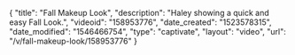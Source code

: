 {
    "title": "Fall Makeup Look",
    "description": "Haley showing a quick and easy Fall Look.",
    "videoid": "158953776",
    "date_created": "1523578315",
    "date_modified": "1546466754",
    "type": "captivate",
    "layout": "video",
    "url": "\/v\/fall-makeup-look\/158953776"
}